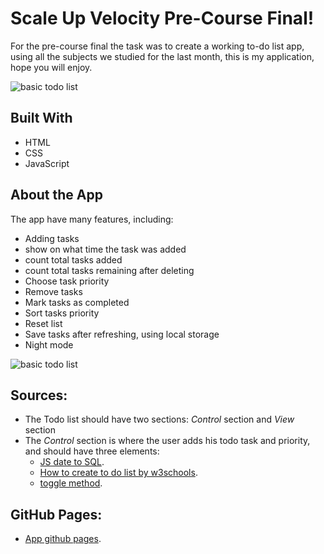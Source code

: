 # Scale Up Velocity Pre-Course Final!

For the pre-course final the task was to create a working to-do list app, using all the subjects we studied for the last month, this is my application, hope you will enjoy.

![basic todo list](./readme-files/basictodo.gif)
## Built With


- HTML
- CSS
- JavaScript

## About the App

The app have many features, including:
- Adding tasks
- show on what time the task was added
- count total tasks added
- count total tasks remaining after deleting
- Choose task priority
- Remove tasks
- Mark tasks as completed
- Sort tasks priority
- Reset list
- Save tasks after refreshing, using local storage
- Night mode

![basic todo list](./readme-files/todofeatures.gif)

## Sources:

- The Todo list should have two sections: _Control_ section and _View_ section
- The _Control_ section is where the user adds his todo task and priority, and should have three elements:
  - [JS date to SQL](https://www.codegrepper.com/code-examples/sql/Convert+JS+date+time+to+SQLSERVER+datetime).
  - [How to create to do list by w3schools](https://www.w3schools.com/howto/howto_js_todolist.asp).
  - [toggle method](https://developer.mozilla.org/en-US/docs/Web/API/DOMTokenList/toggle).



## GitHub Pages:

  - [App github pages](https://edenave.github.io/pre-course-2021-final-boilerplate/src/).
